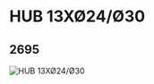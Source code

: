 # HUB 13XØ24/Ø30
## 2695
![HUB 13XØ24/Ø30](https://lc-www-live-s.legocdn.com/media/bricks/5/2/269501.jpg)